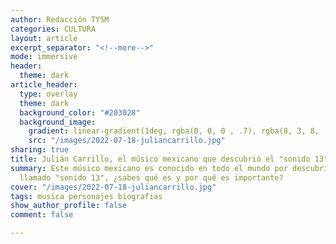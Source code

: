```yaml
---
author: Redacción TYSM
categories: CULTURA
layout: article
excerpt_separator: "<!--more-->"
mode: immersive
header:
  theme: dark
article_header:
  type: overlay
  theme: dark
  background_color: "#203028"
  background_image:
    gradient: linear-gradient(1deg, rgba(0, 0, 0 , .7), rgba(8, 3, 8, .9))
    src: "/images/2022-07-18-juliancarrillo.jpg"
sharing: true
title: Julián Carrillo, el músico mexicano que descubrió el "sonido 13"
summary: Este músico mexicano es conocido en todo el mundo por descubrir o crear el
  llamado "sonido 13", ¿sabes qué es y por qué es importante?
cover: "/images/2022-07-18-juliancarrillo.jpg"
tags: musica personajes biografias
show_author_profile: false
comment: false

---
```

